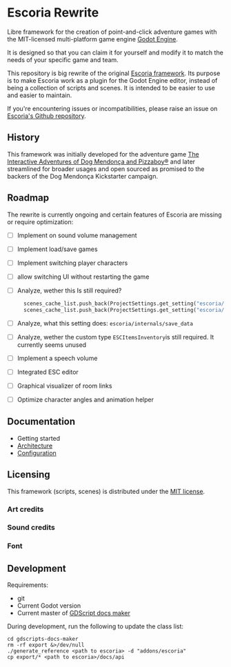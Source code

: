 # Escoria Rewrite

Libre framework for the creation of point-and-click adventure games with
the MIT-licensed multi-platform game engine [Godot Engine](https://godotengine.org).

It is designed so that you can claim it for yourself and modify it to match
the needs of your specific game and team.

This repository is big rewrite of the original [Escoria framework](https://github.com/godotengine/escoria/tree/master). Its purpose is to make Escoria work as a plugin for the Godot Engine editor, instead of being a collection of scripts and scenes. It is intended to be easier to use and easier to maintain. 

If you're encountering issues or incompatibilities, please raise an issue on [Escoria's Github repository](https://github.com/godotengine/escoria/issues).

## History

This framework was initially developed for the adventure game
[The Interactive Adventures of Dog Mendonça and Pizzaboy®](http://store.steampowered.com/app/330420)
and later streamlined for broader usages and open sourced as promised
to the backers of the Dog Mendonça Kickstarter campaign.

## Roadmap

The rewrite is currently ongoing and certain features of Escoria are missing or require optimization:

* [ ] Implement on sound volume management

* [ ] Implement load/save games

* [ ] Implement switching player characters

* [ ] allow switching UI without restarting the game

* [ ] Analyze, wether this Is still required?

  ```python
  	scenes_cache_list.push_back(ProjectSettings.get_setting("escoria/main/curtain"))
  	scenes_cache_list.push_back(ProjectSettings.get_setting("escoria/main/hud"))
  ```

* [ ] Analyze, what this setting does: `escoria/internals/save_data`

* [ ] Analyze, wether the custom type `ESCItemsInventory`is still required. It currently seems unused

* [ ] Implement a speech volume

* [ ] Integrated ESC editor

* [ ] Graphical visualizer of room links

* [ ] Optimize character angles and animation helper

## Documentation

* Getting started
* [Architecture](docs/architecture.md)
* [Configuration](docs/configuration.md)

## Licensing

This framework (scripts, scenes) is distributed under the [MIT license](LICENCE).

### Art credits


### Sound credits


### Font

## Development

Requirements:

* git
* Current Godot version
* Current master of [GDScript docs maker](https://github.com/GDQuest/gdscript-docs-maker)

During development, run the following to update the class list:

```
cd gdscripts-docs-maker
rm -rf export &>/dev/null
./generate_reference <path to escoria> -d "addons/escoria"
cp export/* <path to escoria>/docs/api
```


